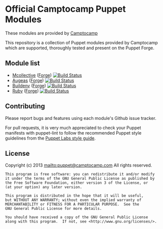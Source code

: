 # Official Camptocamp Puppet Modules

These modules are provided by [Camptocamp](http://www.camptocamp.com/)

This repository is a collection of Puppet modules provided by Camptocamp which are supported, thoroughly tested and present on the Puppet Forge.

## Module list

* [Mcollective](https://github.com/camptocamp/puppet-mcollective) ([Forge](http://forge.puppetlabs.com/camptocamp/mcollective)) [![Build Status](https://travis-ci.org/camptocamp/puppet-mcollective.png?branch=master)](https://travis-ci.org/camptocamp/puppet-mcollective)
* [Augeas](https://github.com/camptocamp/puppet-augeas) ([Forge](http://forge.puppetlabs.com/camptocamp/augeas)) [![Build Status](https://travis-ci.org/camptocamp/puppet-augeas.png?branch=master)](https://travis-ci.org/camptocamp/puppet-augeas)
* [Buildenv](https://github.com/camptocamp/puppet-buildenv) ([Forge](http://forge.puppetlabs.com/camptocamp/buildenv)) [![Build Status](https://travis-ci.org/camptocamp/puppet-buildenv.png?branch=master)](https://travis-ci.org/camptocamp/puppet-buildenv)
* [Ruby](https://github.com/camptocamp/puppet-ruby) ([Forge](http://forge.puppetlabs.com/camptocamp/ruby)) [![Build Status](https://travis-ci.org/camptocamp/puppet-ruby.png?branch=master)](https://travis-ci.org/camptocamp/puppet-ruby)

## Contributing

Please report bugs and features using each module's Github issue tracker.

For pull requests, it is very much appreciated to check your Puppet manifests
with puppet-lint to follow the recommended Puppet style guidelines from the
[Puppet Labs style guide](http://docs.puppetlabs.com/guides/style_guide.html).

## License

Copyright (c) 2013 <mailto:puppet@camptocamp.com> All rights reserved.

    This program is free software: you can redistribute it and/or modify
    it under the terms of the GNU General Public License as published by
    the Free Software Foundation, either version 3 of the License, or
    (at your option) any later version.
    
    This program is distributed in the hope that it will be useful,
    but WITHOUT ANY WARRANTY; without even the implied warranty of
    MERCHANTABILITY or FITNESS FOR A PARTICULAR PURPOSE.  See the
    GNU General Public License for more details.
    
    You should have received a copy of the GNU General Public License
    along with this program.  If not, see <http://www.gnu.org/licenses/>.

